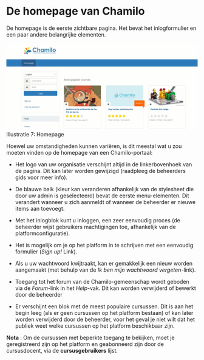# De homepage van Chamilo

De homepage is de eerste zichtbare pagina. Het bevat het inlogformulier en een paar andere belangrijke elementen.

![](assets/images269.png)Illustratie 7: Homepage

Hoewel uw omstandigheden kunnen variëren, is dit meestal wat u zou moeten vinden op de homepage van een Chamilo-portaal:

*   Het logo van uw organisatie verschijnt altijd in de linkerbovenhoek van de pagina. Dit kan later worden gewijzigd (raadpleeg de beheerders gids voor meer info).

*   De blauwe balk (kleur kan veranderen afhankelijk van de stylesheet die door uw admin is geselecteerd) bevat de eerste menu-elementen. Dit verandert wanneer u zich aanmeldt of wanneer de beheerder er nieuwe items aan toevoegt.

*   Met het inlogblok kunt u inloggen, een zeer eenvoudig proces (de beheerder wijst gebruikers machtigingen toe, afhankelijk van de platformconfiguratie).

*   Het is mogelijk om je op het platform in te schrijven met een eenvoudig formulier (_Sign up!_ Link).

*   Als u uw wachtwoord kwijtraakt, kan er gemakkelijk een nieuw worden aangemaakt (met behulp van de _Ik ben mijn wachtwoord vergeten_-link).

*   Toegang tot het forum van de Chamilo-gemeenschap wordt geboden via de _Forum_-link in het _Help_-vak. Dit kan worden verwijderd of bewerkt door de beheerder

*   Er verschijnt een blok met de meest populaire cursussen. Dit is aan het begin leeg (als er geen cursussen op het platform bestaan) of kan later worden verwijderd door de beheerder, voor het geval je niet wilt dat het publiek weet welke cursussen op het platform beschikbaar zijn.

**Nota** : Om de cursussen met beperkte toegang te bekijken, moet je geregistreerd zijn op het platform en geabonneerd zijn door de cursusdocent, via de **cursusgebruikers** lijst.
